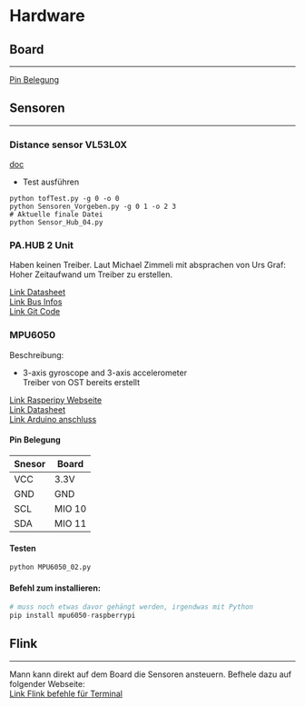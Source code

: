 # Hardware

## Board
---
[Pin Belegung](https://wiki.ost.ch/display/EDS/Pin+Mapping+flink2/)

## Sensoren
---
### Distance sensor VL53L0X
[doc](https://gitlab.ost.ch/tech/inf/public/real/software/python-scripts/driver/-/wikis/documentation)
- Test ausführen
```
python tofTest.py -g 0 -o 0
python Sensoren_Vorgeben.py -g 0 1 -o 2 3
# Aktuelle finale Datei
python Sensor_Hub_04.py
```

### PA.HUB 2 Unit
Haben keinen Treiber. Laut Michael Zimmeli mit absprachen von Urs Graf: Hoher Zeitaufwand um Treiber zu erstellen.  

[Link Datasheet](https://m5stack.oss-cn-shenzhen.aliyuncs.com/resource/docs/datasheet/unit/TCA9548A_en.pdf)  
[Link Bus Infos](https://docs.m5stack.com/en/unit/pahub)  
[Link Git Code](https://github.com/m5stack/M5Stack/blob/master/examples/Unit/PaHUB_TCA9548A/PaHUB_TCA9548A.ino)  


### MPU6050
Beschreibung:  
- 3-axis gyroscope and 3-axis accelerometer  
Treiber von OST bereits erstellt  

[Link Rasperipy Webseite](https://pypi.org/project/mpu6050-raspberrypi/)  
[Link Datasheet](https://wiki.ost.ch/display/EDS/Sensors?preview=/346161158/413237316/MPU-6000-Datasheet1.pdf)  
[Link Arduino anschluss](https://components101.com/sensors/mpu6050-module)  
#### Pin Belegung
|Snesor  |Board  |
|---|---|
|VCC| 3.3V|
|GND| GND |
|SCL| MIO 10|
|SDA| MIO 11|

#### Testen
```python
python MPU6050_02.py
```

#### Befehl zum installieren:  
```python
# muss noch etwas davor gehängt werden, irgendwas mit Python
pip install mpu6050-raspberrypi
```

## Flink
---
Mann kann direkt auf dem Board die Sensoren ansteuern. Befhele dazu auf folgender Webseite:  
[Link Flink befehle für Terminal](https://api.flink-project.ch/doc/flinklib/html/md_doc_utils.html)  

